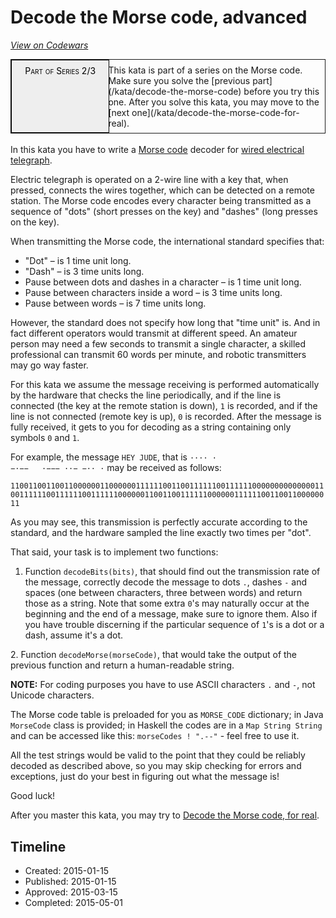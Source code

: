 # Decode the Morse code, advanced
[*View on Codewars*](https://www.codewars.com/kata/decode-the-morse-code-advanced)

<div style="border:1px solid;position:relative;padding:1ex 1ex 1ex 11.1em;"><div style="position:absolute; left:0;top:0;bottom:0; width:10em; padding:1ex;text-align:center;border:1px solid;margin:0 1ex 0 0;color:#000;background-color:#eee;font-variant:small-caps">Part of Series 2/3</div><div>This kata is part of a series on the Morse code. Make sure you solve the [previous part](/kata/decode-the-morse-code) before you try this one. After you solve this kata, you may move to the [next one](/kata/decode-the-morse-code-for-real).</div></div><br>
In this kata you have to write a <a href="https://en.wikipedia.org/wiki/Morse_code">Morse code</a> decoder for <a href="https://en.wikipedia.org/wiki/Electrical_telegraph">wired electrical telegraph</a>.

Electric telegraph is operated on a 2-wire line with a key that, when pressed, connects the wires together, which can be detected on a remote station. The Morse code encodes every character being transmitted as a sequence of "dots" (short presses on the key) and "dashes" (long presses on the key).

When transmitting the Morse code, the international standard specifies that:
<ul><li>"Dot" – is 1 time unit long.</li>
<li>"Dash" – is 3 time units long.</li>
<li>Pause between dots and dashes in a character – is 1 time unit long.</li>
<li>Pause between characters inside a word – is 3 time units long.</li>
<li>Pause between words – is 7 time units long.</li></ul>

However, the standard does not specify how long that "time unit" is. And in fact different operators would transmit at different speed. An amateur person may need a few seconds to transmit a single character, a skilled professional can transmit 60 words per minute, and robotic transmitters may go way faster.

For this kata we assume the message receiving is performed automatically by the hardware that checks the line periodically, and if the line is connected (the key at the remote station is down), <code>1</code> is recorded, and if the line is not connected (remote key is up), <code>0</code> is recorded. After the message is fully received, it gets to you for decoding as a string containing only symbols <code>0</code> and <code>1</code>.

For example, the message <code>HEY JUDE</code>, that is <code>···· · −·−−   ·−−− ··− −·· ·</code> may be received as follows:

<code>1100110011001100000011000000111111001100111111001111110000000000000011001111110011111100111111000000110011001111110000001111110011001100000011</code>

As you may see, this transmission is perfectly accurate according to the standard, and the hardware sampled the line exactly two times per "dot".

That said, your task is to implement two functions:

1. Function <code>decodeBits(bits)</code>, that should find out the transmission rate of the message, correctly decode the message to dots <code>.</code>, dashes <code>-</code> and spaces (one between characters, three between words) and return those as a string. Note that some extra <code>0</code>'s may naturally occur at the beginning and the end of a message, make sure to ignore them. Also if you have trouble discerning if the particular sequence of <code>1</code>'s is a dot or a dash, assume it's a dot.

2. Function <code>decodeMorse(morseCode)</code>, that would take the output of the previous function and return a human-readable string.

**NOTE:** For coding purposes you have to use ASCII characters `.` and `-`, not Unicode characters.

The Morse code table is preloaded for you as <code>MORSE_CODE</code> dictionary; in Java <code>MorseCode</code> class is provided; in Haskell the codes are in a <code>Map String String</code> and can be accessed like this: <code>morseCodes ! ".--"</code> - feel free to use it.

All the test strings would be valid to the point that they could be reliably decoded as described above, so you may skip checking for errors and exceptions, just do your best in figuring out what the message is!

Good luck!

After you master this kata, you may try to <a href="http://www.codewars.com/kata/decode-the-morse-code-for-real">Decode the Morse code, for real</a>.


## Timeline
- Created: 2015-01-15
- Published: 2015-01-15
- Approved: 2015-03-15
- Completed: 2015-05-01